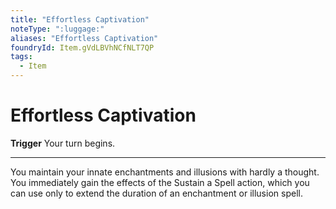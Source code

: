 ```yaml
---
title: "Effortless Captivation"
noteType: ":luggage:"
aliases: "Effortless Captivation"
foundryId: Item.gVdLBVhNCfNLT7QP
tags:
  - Item
---
```


# Effortless Captivation

**Trigger** Your turn begins.

* * *

You maintain your innate enchantments and illusions with hardly a thought. You immediately gain the effects of the Sustain a Spell action, which you can use only to extend the duration of an enchantment or illusion spell.
